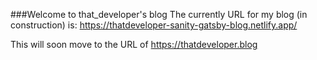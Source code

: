 ###Welcome to that_developer's blog
The currently URL for my blog (in construction) is:
https://thatdeveloper-sanity-gatsby-blog.netlify.app/

This will soon move to the URL of https://thatdeveloper.blog
